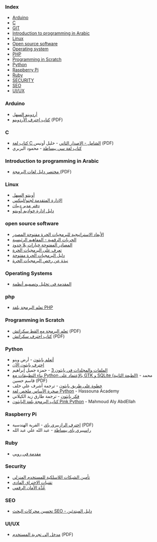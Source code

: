 ### Index

* [Arduino](#arduino)
* [C](#c)
* [GIT](#git)
* [Introduction to programming in Arabic](#introduction)
* [Linux](#linux)
* [Open source software](#oss)
* [Operating system](#os)
* [PHP](#php)
* [Programming in Scratch](#scratch)
* [Python](#python)
* [Raspberry Pi](#raspberry-pi)
* [Ruby](#ruby)
* [SECURITY](#security)
* [SEO](#seo)
* [UI/UX](#ui-ux)


### Arduino

* [أردوينو السهل](http://librebooks.org/simply-arduino/)
* [كتاب احترف الأردوينو](http://www.ev-center.com/uploads/2/1/2/6/21261678/arduino.pdf) (PDF)


### C

* [كتاب لغة C الشامل - الإصدار الثاني](https://mutati0n.files.wordpress.com/2008/07/cbse.pdf) - خليل أونيس (PDF)
* [كتاب لغة سي ببساطة](https://librebooks.org/simply-c-language/) - محمود البربري


### Introduction to programming in Arabic

* [مختصر دليل لغات البرمجة ](https://alyassen.github.io/Brief-guide-to-programming-languages-v1.2.4.pdf) (PDF)


### Linux

* [أوبنتو السهل](http://librebooks.org/simply-ubuntu/)
* [الإدارة المتقدمة لجنو/لينكس ](http://librebooks.org/gnu-linux-advanced-administration/)
* [دفتر مدير دبيان](http://librebooks.org/debian-handbook-arabic/)
* [دليل إدارة خواديم أوبنتو ](http://librebooks.org/ubuntu-server-guide-arabic/)


### open source software

* [الأبعاد الاستراتيجية للبرمجيات الحرة مفتوحة المصدر](http://librebooks.org/strategic-dimensions-of-free-and-open-source-software/)
* [الحريات الرقمية - المفاهيم الرئيسية](http://librebooks.org/digital-freedoms-main-concepts/)
* [المصادر المفتوحة خيارات بلا حدود](http://librebooks.org/opensource-ultimate-options/)
* [تعرف على البرمجيات الحرة](http://librebooks.org/know-free-software/)
* [دليل البرمجيات الحرة مفتوحة](http://librebooks.org/free-opensource-guide/)
* [نبذة عن رخص البرمجيات الحرة](http://librebooks.org/bref-about-foss-licenses/)


### Operating Systems

* [المقدمة في تحليل وتصميم أنظمة](http://librebooks.org/intro-to-os-analysis-and-design/)


### php

* [تعلم البرمجة بلغة PHP](http://librebooks.org/learn-programming-with-php/)


### Programming in Scratch

* [تعلم البرمجة مع القط سكراتش](https://librebooks.org/wp/wp-content/uploads/2017/10/learn-programming-with-scratch-cat-v1.0.pdf) (PDF)
* [كتاب احترف سكراتش](http://www.ev-center.com/uploads/2/1/2/6/21261678/scratch.pdf) (PDF)


### Python

* [أتعلم بايثون](http://www.kutub.info/library/book/19092) - أرض وينو
* [إحترف بايثون الآن](http://www.kutub.info/library/book/575)
* [الملفات والمجلدات في بايثون 3](https://www.kutub.info/library/book/21576) - حمزة جميل إبراهيم
* [بناء التطبيقات مع Python بالإعتماد على GTK و SQLite (الطبعة الثانية)](http://www.maastaar.com/books/pygtk-2nd-edition/Building-Applications-With-PyGTK-and-SQLite-2nd-Edition.pdf) - محمد قاسم حسين (PDF)
* [خطوة على طريق بايثون](http://www.kutub.info/library/book/3998) - ترجمة أشرف علي خلف
* [صخرة الأساس ملخص لغة Python](https://www.hassouna-academy.com/books) - Hassouna Academy
* [فكر بايثون](https://www.kutub.info/library/book/19881) - ترجمة طارق زيد الكيلاني
* [كتاب البرمجة بلغة البايثون Pink Python](https://github.com/Ma7moud3ly/pink-python/releases) - Mahmoud Aly AbdEllah


### Raspberry Pi

* [احترف الرازبيري باي](https://www.ev-center.com/uploads/2/1/2/6/21261678/%D9%83%D8%AA%D8%A7%D8%A8_%D8%A7%D8%AD%D8%AA%D8%B1%D9%81_%D8%A7%D9%84%D8%B1%D8%A7%D8%B2%D8%A8%D9%8A%D8%B1%D9%8A_%D8%A8%D8%A7%D9%8A.pdf) - القرية
الهندسية (PDF)
* [راسبيري باي ببساطة](http://librebooks.org/simply-raspberry-pi/) - عبد الله علي عبد الله


### Ruby

* [مقدمة في روبي](http://librebooks.org/intro-to-ruby/)


### Security

* [تأمين الشبكات اللاسلكية للمستخدم المنزلي](http://librebooks.org/secure-wireless-networks-for-home-users/)
* [تقنيات الاختراق المادي](http://librebooks.org/physical-hacking-techniques/)
* [عُدَّة الأمان الرقمي](http://librebooks.org/security-in-a-box/)


### SEO

* [تحسين محركات البحث SEO - دليل المبتدئين](http://librebooks.org/search-engine-optimization-seo-starter-guide-ar/)


### UI/UX

* [مدخل إلى تجربة المستخدم](https://sourceforge.net/projects/omlx/files/open%20books/1.0/Intro-to-UX-Arabic-v1.0.pdf/download) (PDF)
